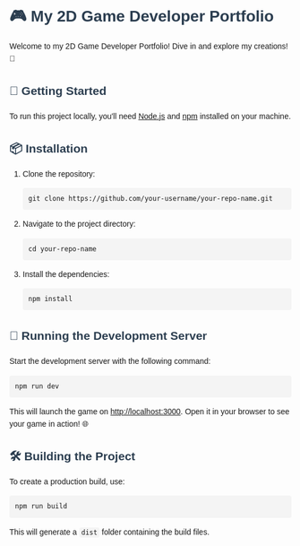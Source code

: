 <!DOCTYPE html>
<html lang="en">
<head>
  <meta charset="UTF-8">
  <meta name="viewport" content="width=device-width, initial-scale=1.0">
  <style>
    body {
      font-family: Arial, sans-serif;
      line-height: 1.6;
    }
    h1, h2 {
      color: #2c3e50;
    }
    code {
      background-color: #f4f4f4;
      padding: 2px 4px;
      border-radius: 4px;
    }
    pre {
      background-color: #f4f4f4;
      padding: 10px;
      border-radius: 4px;
      overflow-x: auto;
    }
  </style>
  <title>README</title>
</head>
<body>

<h1>🎮 My 2D Game Developer Portfolio</h1>
<p>Welcome to my 2D Game Developer Portfolio! Dive in and explore my creations! 🚀</p>

<h2>🚀 Getting Started</h2>
<p>To run this project locally, you'll need <a href="https://nodejs.org/">Node.js</a> and <a href="https://www.npmjs.com/">npm</a> installed on your machine.</p>

<h2>📦 Installation</h2>
<ol>
  <li>Clone the repository:
    <pre><code>git clone https://github.com/your-username/your-repo-name.git</code></pre>
  </li>
  <li>Navigate to the project directory:
    <pre><code>cd your-repo-name</code></pre>
  </li>
  <li>Install the dependencies:
    <pre><code>npm install</code></pre>
  </li>
</ol>

<h2>🏃 Running the Development Server</h2>
<p>Start the development server with the following command:</p>
<pre><code>npm run dev</code></pre>
<p>This will launch the game on <a href="http://localhost:3000">http://localhost:3000</a>. Open it in your browser to see your game in action! 🌐</p>

<h2>🛠️ Building the Project</h2>
<p>To create a production build, use:</p>
<pre><code>npm run build</code></pre>
<p>This will generate a <code>dist</code> folder containing the build files.</p>

</body>
</html>
